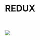 # REDUX
<br>
<br>
<img heigth="500" src="https://i.ibb.co/FWj5GQH/Whats-App-Image-2020-06-01-at-9-06-46-PM.jpg">
<img heigth="500" src="https://i.ibb.co/RPFjs4B/Captura-de-Pantalla-2020-06-01-a-la-s-9-08-03-p-m.png”>
